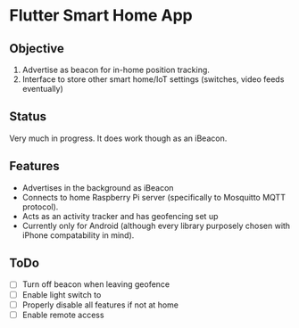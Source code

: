 # Flutter Smart Home App

## Objective

1. Advertise as beacon for in-home position tracking.
2. Interface to store other smart home/IoT settings (switches, video feeds eventually)

## Status

Very much in progress. It does work though as an iBeacon.

## Features

* Advertises in the background as iBeacon
* Connects to home Raspberry Pi server (specifically to Mosquitto MQTT protocol).
* Acts as an activity tracker and has geofencing set up
* Currently only for Android (although every library purposely chosen with iPhone compatability in mind).

## ToDo
- [ ] Turn off beacon when leaving geofence
- [ ] Enable light switch to
- [ ] Properly disable all features if not at home
- [ ] Enable remote access
